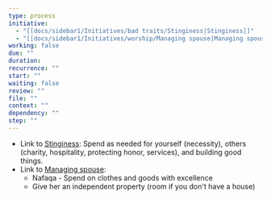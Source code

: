 ```yaml
---
type: process
initiative:
  - "[[docs/sidebar1/Initiatives/bad traits/Stinginess|Stinginess]]"
  - "[[docs/sidebar1/Initiatives/worship/Managing spouse|Managing spouse]]"
working: false
due: ""
duration: 
recurrence: ""
start: ""
waiting: false
review: ""
file: ""
context: ""
dependency: ""
step: ""
---
```


* Link to [Stinginess](docs/sidebar1/Initiatives/bad%20traits/Stinginess.md): Spend as needed for yourself (necessity), others (charity, hospitality, protecting honor, services), and building good things.
* Link to [Managing spouse](docs/sidebar1/Initiatives/worship/Managing%20spouse.md):
	* Nafaqa - Spend on clothes and goods with excellence
	* Give her an independent property (room if you don't have a house)
